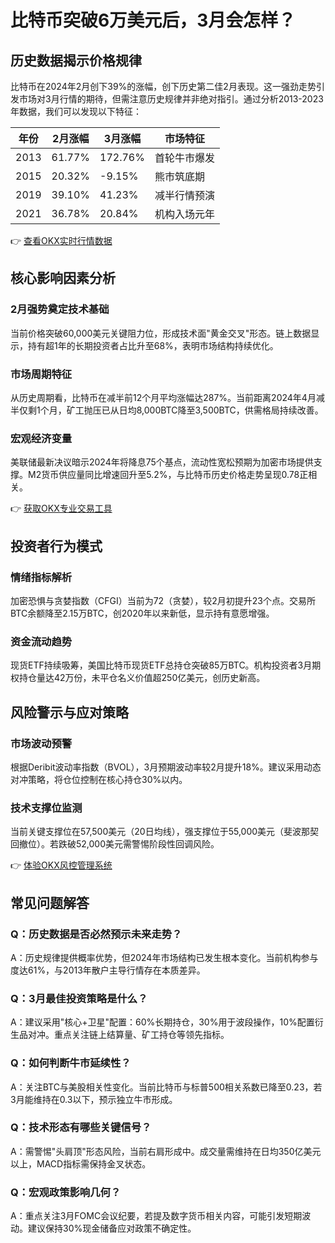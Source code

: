 # 比特币突破6万美元后，3月会怎样？

## 历史数据揭示价格规律
比特币在2024年2月创下39%的涨幅，创下历史第二佳2月表现。这一强劲走势引发市场对3月行情的期待，但需注意历史规律并非绝对指引。通过分析2013-2023年数据，我们可以发现以下特征：

| 年份 | 2月涨幅 | 3月涨幅 | 市场特征 |
|------|--------|--------|---------|
| 2013 | 61.77% | 172.76% | 首轮牛市爆发 |
| 2015 | 20.32% | -9.15% | 熊市筑底期 |
| 2019 | 39.10% | 41.23% | 减半行情预演 |
| 2021 | 36.78% | 20.84% | 机构入场元年 |

👉 [查看OKX实时行情数据](https://bit.ly/okx_welcome)

## 核心影响因素分析
### 2月强势奠定技术基础
当前价格突破60,000美元关键阻力位，形成技术面"黄金交叉"形态。链上数据显示，持有超1年的长期投资者占比升至68%，表明市场结构持续优化。

### 市场周期特征
从历史周期看，比特币在减半前12个月平均涨幅达287%。当前距离2024年4月减半仅剩1个月，矿工抛压已从日均8,000BTC降至3,500BTC，供需格局持续改善。

### 宏观经济变量
美联储最新决议暗示2024年将降息75个基点，流动性宽松预期为加密市场提供支撑。M2货币供应量同比增速回升至5.2%，与比特币历史价格走势呈现0.78正相关。

👉 [获取OKX专业交易工具](https://bit.ly/okx_welcome)

## 投资者行为模式
### 情绪指标解析
加密恐惧与贪婪指数（CFGI）当前为72（贪婪），较2月初提升23个点。交易所BTC余额降至2.15万BTC，创2020年以来新低，显示持有意愿增强。

### 资金流动趋势
现货ETF持续吸筹，美国比特币现货ETF总持仓突破85万BTC。机构投资者3月期权持仓量达42万份，未平仓名义价值超250亿美元，创历史新高。

## 风险警示与应对策略
### 市场波动预警
根据Deribit波动率指数（BVOL），3月预期波动率较2月提升18%。建议采用动态对冲策略，将仓位控制在核心持仓30%以内。

### 技术支撑位监测
当前关键支撑位在57,500美元（20日均线），强支撑位于55,000美元（斐波那契回撤位）。若跌破52,000美元需警惕阶段性回调风险。

👉 [体验OKX风控管理系统](https://bit.ly/okx_welcome)

## 常见问题解答
### Q：历史数据是否必然预示未来走势？
A：历史规律提供概率优势，但2024年市场结构已发生根本变化。当前机构参与度达61%，与2013年散户主导行情存在本质差异。

### Q：3月最佳投资策略是什么？
A：建议采用"核心+卫星"配置：60%长期持仓，30%用于波段操作，10%配置衍生品对冲。重点关注链上结算量、矿工持仓等领先指标。

### Q：如何判断牛市延续性？
A：关注BTC与美股相关性变化。当前比特币与标普500相关系数已降至0.23，若3月能维持在0.3以下，预示独立牛市形成。

### Q：技术形态有哪些关键信号？
A：需警惕"头肩顶"形态风险，当前右肩形成中。成交量需维持在日均350亿美元以上，MACD指标需保持金叉状态。

### Q：宏观政策影响几何？
A：重点关注3月FOMC会议纪要，若提及数字货币相关内容，可能引发短期波动。建议保持30%现金储备应对政策不确定性。